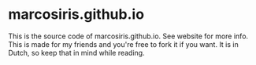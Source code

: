 # marcosiris.github.io
This is the source code of marcosiris.github.io. See website for more info. This is made for my friends and you're free to fork it if you want. It is in Dutch, so keep that in mind while reading.
